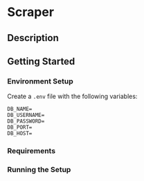 # Scraper

## Description

## Getting Started

### Environment Setup
Create a `.env` file with the following variables:

```env
DB_NAME=
DB_USERNAME=
DB_PASSWORD=
DB_PORT=
DB_HOST=
```

### Requirements

### Running the Setup
